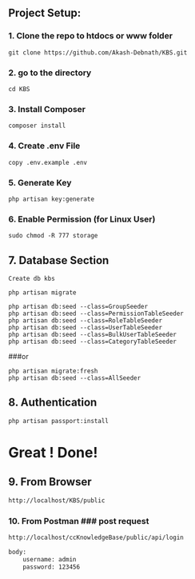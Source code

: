 ## Project Setup:

### 1. Clone the repo to htdocs or www folder

```
git clone https://github.com/Akash-Debnath/KBS.git
```

### 2. go to the directory 
```
cd KBS
```

### 3. Install Composer
```
composer install
```

### 4. Create .env File
```
copy .env.example .env
```

### 5. Generate Key
```
php artisan key:generate
```

### 6. Enable Permission (for Linux User)

```
sudo chmod -R 777 storage
```

## 7. Database Section

```
Create db kbs
```
```
php artisan migrate
```
```
php artisan db:seed --class=GroupSeeder
php artisan db:seed --class=PermissionTableSeeder
php artisan db:seed --class=RoleTableSeeder
php artisan db:seed --class=UserTableSeeder
php artisan db:seed --class=BulkUserTableSeeder
php artisan db:seed --class=CategoryTableSeeder
```
###or
```
php artisan migrate:fresh
php artisan db:seed --class=AllSeeder
```

## 8. Authentication

```
php artisan passport:install
```

# Great ! Done! 

## 9. From Browser
```html
http://localhost/KBS/public
```

### 10. From Postman ### post request
```html
http://localhost/ccKnowledgeBase/public/api/login

body: 
    username: admin
    password: 123456
```



